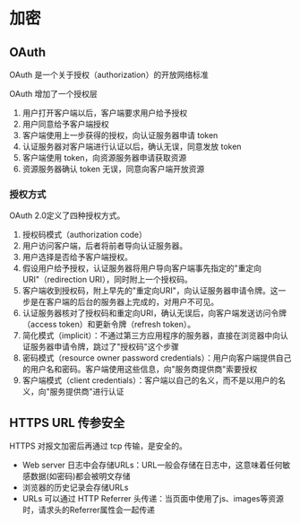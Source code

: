 # 加密

## OAuth

OAuth 是一个关于授权（authorization）的开放网络标准

OAuth 增加了一个授权层

1. 用户打开客户端以后，客户端要求用户给予授权
1. 用户同意给予客户端授权
1. 客户端使用上一步获得的授权，向认证服务器申请 token
1. 认证服务器对客户端进行认证以后，确认无误，同意发放 token
1. 客户端使用 token，向资源服务器申请获取资源
1. 资源服务器确认 token 无误，同意向客户端开放资源

### 授权方式

OAuth 2.0定义了四种授权方式。

1. 授权码模式（authorization code）
  1. 用户访问客户端，后者将前者导向认证服务器。
  1. 用户选择是否给予客户端授权。
  1. 假设用户给予授权，认证服务器将用户导向客户端事先指定的"重定向URI"（redirection URI），同时附上一个授权码。
  1. 客户端收到授权码，附上早先的"重定向URI"，向认证服务器申请令牌。这一步是在客户端的后台的服务器上完成的，对用户不可见。
  1. 认证服务器核对了授权码和重定向URI，确认无误后，向客户端发送访问令牌（access token）和更新令牌（refresh token）。
1. 简化模式（implicit）：不通过第三方应用程序的服务器，直接在浏览器中向认证服务器申请令牌，跳过了"授权码"这个步骤
1. 密码模式（resource owner password credentials）：用户向客户端提供自己的用户名和密码。客户端使用这些信息，向"服务商提供商"索要授权
1. 客户端模式（client credentials）：客户端以自己的名义，而不是以用户的名义，向"服务提供商"进行认证

## HTTPS URL 传参安全

HTTPS 对报文加密后再通过 tcp 传输，是安全的。

- Web server 日志中会存储URLs：URL一般会存储在日志中，这意味着任何敏感数据(如密码)都会被明文存储
- 浏览器的历史记录会存储URLs
- URLs 可以通过 HTTP Referrer 头传递：当页面中使用了js、images等资源时，请求头的Referrer属性会一起传递
